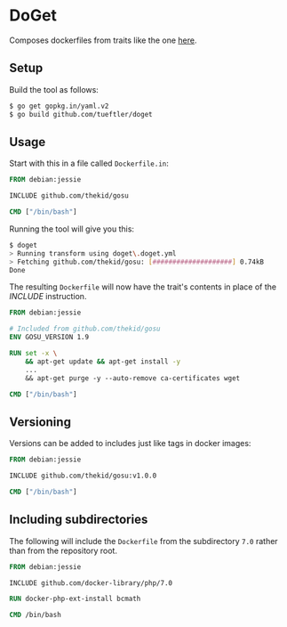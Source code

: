 DoGet
=====
Composes dockerfiles from traits like the one [here](https://github.com/thekid/gosu).

Setup
-----
Build the tool as follows:

```sh
$ go get gopkg.in/yaml.v2
$ go build github.com/tueftler/doget
```

Usage
-----
Start with this in a file called `Dockerfile.in`:

```dockerfile
FROM debian:jessie

INCLUDE github.com/thekid/gosu

CMD ["/bin/bash"]
```

Running the tool will give you this:

```sh
$ doget
> Running transform using doget\.doget.yml
> Fetching github.com/thekid/gosu: [####################] 0.74kB
Done
```

The resulting `Dockerfile` will now have the trait's contents in place of the *INCLUDE* instruction.

```dockerfile
FROM debian:jessie

# Included from github.com/thekid/gosu
ENV GOSU_VERSION 1.9

RUN set -x \
    && apt-get update && apt-get install -y 
    ...
    && apt-get purge -y --auto-remove ca-certificates wget

CMD ["/bin/bash"]
```

Versioning
----------
Versions can be added to includes just like tags in docker images:

```dockerfile
FROM debian:jessie

INCLUDE github.com/thekid/gosu:v1.0.0

CMD ["/bin/bash"]
```

Including subdirectories
------------------------
The following will include the `Dockerfile` from the subdirectory `7.0` rather than from the repository root.

```dockerfile
FROM debian:jessie

INCLUDE github.com/docker-library/php/7.0

RUN docker-php-ext-install bcmath

CMD /bin/bash
```